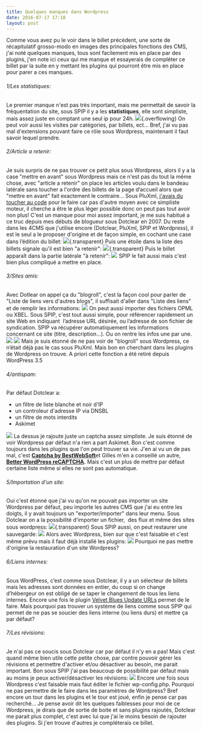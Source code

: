 ```yaml
---
title: Quelques manques dans Wordpress
date: 2016-07-17 17:18
layout: post
---
```


Comme vous avez pu le voir dans le billet précédent, une sorte de
récapitulatif grosso-modo en images des principales fonctions des CMS,
j'ai noté quelques manques, tous sont facilement mis en place par des
plugins, j'en note ici ceux qui me manque et essayerais de compléter ce
billet par la suite en y mettant les plugins qui pourront être mis en
place pour parer a ces manques.  
<!--more-->

###### 1/Les statistiques:

Le premier manque n'est pas très important, mais me permettait de savoir
la fréquentation du site, sous SPIP il y a les **statistiques**, elle
sont simpliste, mais assez juste en comptant une seul ip pour 24h.
![](http://download.tuxfamily.org/passionlinux/images/jpg/spip.php.jpeg){.overflowing}
On peut voir aussi les visites par catégories, par billets, ect... Bref,
j'ai vu pas mal d'extensions pouvant faire ce rôle sous Wordpress,
maintenant il faut savoir lequel prendre.  

###### 2/Article a retenir:

Je suis surpris de ne pas trouver ce petit plus sous Wordpress, alors il
y a la case "mettre en avant" sous Wordpress mais ce n'est pas du tout
la même chose, avec "article a retenir" on place les articles voulu dans
le bandeau latérale sans toucher a l'ordre des billets de la page
d’accueil alors que "mettre en avant" fait exactement le contraire...
Sous PluXml, [j'avais du toucher au
code](http://passiongnulinux.tuxfamily.org/?p=115) pour le faire car pas
d'autre moyen avec ce simpliste moteur, il cherche a être le plus léger
possible donc on peut pas tout avoir non plus! C'est un manque pour moi
assez important, je me suis habitué a ce truc depuis mes débuts de
blogueur sous Dotclear en 2007. Du reste dans les 4CMS que j'utilise
encore (Dotclear, PluXml, SPIP et Wordpress), il est le seul a le
proposer d'origine et de façon simple, en cochant une case dans
l’édition du billet:
![](http://download.tuxfamily.org/passionlinux/images/png/dotclearbilletaretenir.png){.transparent}
Puis une étoile dans la liste des billets signale qu'il est bien "a
retenir":
![](http://download.tuxfamily.org/passionlinux/images/png/dotclearbilletaretenir2.png){.transparent}
Puis le billet apparaît dans la partie latérale "à retenir":
![](http://download.tuxfamily.org/passionlinux/images/png/dotcleararticlearetenir.png)
SPIP le fait aussi mais c'est bien plus compliqué a mettre en place.  

###### 3/Sites amis:

Avec Dotlear on appel ça du "blogroll", c'est la façon cool pour parler
de "Liste de liens vers d'autres blogs", il suffisait d'aller dans
"Liste des liens"  et de remplir les informations:
![](http://download.tuxfamily.org/passionlinux/images/png/dotclearblogroll.png)
On peut aussi importer des
f<abbr title="Champ obligatoire"></abbr>ichiers OPML ou XBEL. Sous SPIP,
c'est tout aussi simple, pour référencer rapidement un site Web en
indiquant  l’adresse URL désirée, ou l’adresse de son fichier de
syndication. SPIP va récupérer automatiquement les informations
concernant ce site (titre, description…). Ou on rentre les infos une par
une.
![](http://download.tuxfamily.org/passionlinux/images/png/spipblogroll1.png)
![](http://download.tuxfamily.org/passionlinux/images/png/spipblogroll2.png)
Mais je suis étonné de ne pas voir de "blogroll" sous Wordpress, ce
n’était déjà pas le cas sous PluXml. Mais bon en cherchant dans les
plugins de Wordpress on trouve. A priori cette fonction a été retiré
depuis WordPress 3.5  

###### 4/antispam:

Par défaut Dotclear a:

-   un filtre de liste blanche et noir d'IP
-   un controleur d'adresse IP via DNSBL
-   un filtre de mots interdits
-   Askimet

![](http://download.tuxfamily.org/passionlinux/images/png/dotclearfiltre2.png)
La dessus je rajoute juste un captcha assez simpliste. Je suis étonné de
voir Wordpress par défaut n'a rien a part Askimet. Bon c'est comme
toujours dans les plugins que l'on peut trouver sa vie. J'en ai vu un de
pas mal, c'est [**Captcha by
BestWebSoft**](https://wordpress.org/plugins/captcha/)et Gilles m'en a
conseillé un autre, **[Better WordPress
reCAPTCHA](https://wordpress.org/plugins/bwp-recaptcha/).** Mais c'est
un plus de mettre par défaut certaine liste même si elles ne sont pas
automatique.  

###### 5/Importation d'un site:

Oui c'est étonné que j'ai vu qu'on ne pouvait pas importer un site
Wordpress par défaut, peu importe les autres CMS que j'ai eu entre les
doigts, il y avait toujours un "exporter/importer" dans leur menu. Sous
Dotclear on a la possibilité d'importer un fichier,  des flux et même
des sites sous wordpress:
![](http://download.tuxfamily.org/passionlinux/images/png/dotclearimport.png){.transparent}
Sous SPIP aussi, on peut restaurer une sauvegarde:
![](http://download.tuxfamily.org/passionlinux/images/png/spiprestore.png)
Alors avec Wordpress, bien sur que c'est faisable et c'est même prévu
mais il faut déjà installé les plugins:
![](http://download.tuxfamily.org/passionlinux/images/png/wordpressimport.png)
Pourquoi ne pas mettre d'origine la restauration d'un site Wordpress?  

###### 6/Liens internes:

Sous WordPress, c’est comme sous Dotclear, il y a un sélecteur de
billets mais les adresses sont données en entier, du coup si on change
d’hébergeur on est obligé de se taper le changement de tous les liens
internes. Encore une fois le plugin [Velvet Blues Update
URLs](https://wordpress.org/plugins/velvet-blues-update-urls/) permet de
le faire. Mais pourquoi pas trouver un système de liens comme sous SPIP
qui permet de ne pas se soucier des liens interne (ou liens durs) et
mettre ça par défaut?  

###### 7/Les révisions:

Je n'ai pas ce soucis sous Dotclear car par défaut il n'y en a pas! Mais
c'est quand même bien utile cette petite chose, par contre pouvoir gérer
les révisions et permettre d'activer et/ou désactiver au besoin, me
parait important. Bon sous SPIP j'ai pas beaucoup de possibilité par
défaut mais au moins je peux activer/désactiver les révisions:
![](http://download.tuxfamily.org/passionlinux/images/png/spiprevision.png)
Encore une fois sous Wordpress c'est faisable mais faut éditer le
fichier wp-config.php. Pourquoi ne pas permettre de le faire dans les
paramètres de Wordpress? Bref encore un tour dans les plugins et le tour
est joué, enfin je pense car pas recherché... Je pense avoir dit les
quelques faiblesses pour moi de ce Wordpress, je dirais que de sortie de
boite et sans plugins rajoutés, Dotclear me parait plus complet, c'est
avec lui que j'ai le moins besoin de rajouter des plugins. Si j'en
trouve d'autres je compléterais ce billet.
